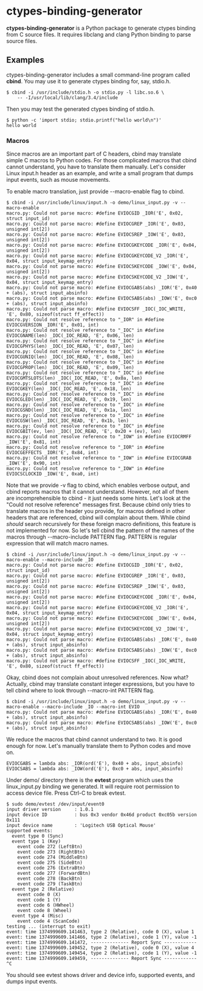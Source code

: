 ctypes-binding-generator
========================

**ctypes-binding-generator** is a Python package to generate ctypes binding
from C source files.  It requires libclang and clang Python binding to parse
source files.

Examples
--------

ctypes-binding-generator includes a small command-line program called
**cbind**.  You may use it to generate ctypes binding for, say, stdio.h.

    $ cbind -i /usr/include/stdio.h -o stdio.py -l libc.so.6 \
        -- -I/usr/local/lib/clang/3.4/include

Then you may test the generated ctypes binding of stdio.h.

    $ python -c 'import stdio; stdio.printf("hello world\n")'
    hello world

### Macros ###

Since macros are an important part of C headers, cbind may translate
simple C macros to Python codes.  For those complicated macros that cbind
cannot understand, you have to translate them manually.  Let's consider
Linux input.h header as an example, and write a small program that dumps
input events, such as mouse movements.

To enable macro translation, just provide --macro-enable flag to cbind.

    $ cbind -i /usr/include/linux/input.h -o demo/linux_input.py -v --macro-enable
    macro.py: Could not parse macro: #define EVIOCGID _IOR('E', 0x02, struct input_id)
    macro.py: Could not parse macro: #define EVIOCGREP _IOR('E', 0x03, unsigned int[2])
    macro.py: Could not parse macro: #define EVIOCSREP _IOW('E', 0x03, unsigned int[2])
    macro.py: Could not parse macro: #define EVIOCGKEYCODE _IOR('E', 0x04, unsigned int[2])
    macro.py: Could not parse macro: #define EVIOCGKEYCODE_V2 _IOR('E', 0x04, struct input_keymap_entry)
    macro.py: Could not parse macro: #define EVIOCSKEYCODE _IOW('E', 0x04, unsigned int[2])
    macro.py: Could not parse macro: #define EVIOCSKEYCODE_V2 _IOW('E', 0x04, struct input_keymap_entry)
    macro.py: Could not parse macro: #define EVIOCGABS(abs) _IOR('E', 0x40 + (abs), struct input_absinfo)
    macro.py: Could not parse macro: #define EVIOCSABS(abs) _IOW('E', 0xc0 + (abs), struct input_absinfo)
    macro.py: Could not parse macro: #define EVIOCSFF _IOC(_IOC_WRITE, 'E', 0x80, sizeof(struct ff_effect))
    macro.py: Could not resolve reference to "_IOR" in #define EVIOCGVERSION _IOR('E', 0x01, int)
    macro.py: Could not resolve reference to "_IOC" in #define EVIOCGNAME(len) _IOC(_IOC_READ, 'E', 0x06, len)
    macro.py: Could not resolve reference to "_IOC" in #define EVIOCGPHYS(len) _IOC(_IOC_READ, 'E', 0x07, len)
    macro.py: Could not resolve reference to "_IOC" in #define EVIOCGUNIQ(len) _IOC(_IOC_READ, 'E', 0x08, len)
    macro.py: Could not resolve reference to "_IOC" in #define EVIOCGPROP(len) _IOC(_IOC_READ, 'E', 0x09, len)
    macro.py: Could not resolve reference to "_IOC" in #define EVIOCGMTSLOTS(len) _IOC(_IOC_READ, 'E', 0x0a, len)
    macro.py: Could not resolve reference to "_IOC" in #define EVIOCGKEY(len) _IOC(_IOC_READ, 'E', 0x18, len)
    macro.py: Could not resolve reference to "_IOC" in #define EVIOCGLED(len) _IOC(_IOC_READ, 'E', 0x19, len)
    macro.py: Could not resolve reference to "_IOC" in #define EVIOCGSND(len) _IOC(_IOC_READ, 'E', 0x1a, len)
    macro.py: Could not resolve reference to "_IOC" in #define EVIOCGSW(len) _IOC(_IOC_READ, 'E', 0x1b, len)
    macro.py: Could not resolve reference to "_IOC" in #define EVIOCGBIT(ev, len) _IOC(_IOC_READ, 'E', 0x20 + (ev), len)
    macro.py: Could not resolve reference to "_IOW" in #define EVIOCRMFF _IOW('E', 0x81, int)
    macro.py: Could not resolve reference to "_IOR" in #define EVIOCGEFFECTS _IOR('E', 0x84, int)
    macro.py: Could not resolve reference to "_IOW" in #define EVIOCGRAB _IOW('E', 0x90, int)
    macro.py: Could not resolve reference to "_IOW" in #define EVIOCSCLOCKID _IOW('E', 0xa0, int)

Note that we provide -v flag to cbind, which enables verbose output, and
cbind reports macros that it cannot understand.  However, not all of them
are incomprehensible to cbind - it just needs some hints.  Let's look at the
"Could not resolve reference" messages first.  Because cbind only tries to
translate macros in the header you provide, for macros defined in other headers
that are referenced, cbind will complain about them.  While cbind *should*
search recursively for these foreign macro definitions, this feature is not
implemented for now.  So let's tell cbind the pattern of the names of the
macros through --macro-include PATTERN flag.  PATTERN is regular expression
that will match macro names.

    $ cbind -i /usr/include/linux/input.h -o demo/linux_input.py -v --macro-enable --macro-include _IO
    macro.py: Could not parse macro: #define EVIOCGID _IOR('E', 0x02, struct input_id)
    macro.py: Could not parse macro: #define EVIOCGREP _IOR('E', 0x03, unsigned int[2])
    macro.py: Could not parse macro: #define EVIOCSREP _IOW('E', 0x03, unsigned int[2])
    macro.py: Could not parse macro: #define EVIOCGKEYCODE _IOR('E', 0x04, unsigned int[2])
    macro.py: Could not parse macro: #define EVIOCGKEYCODE_V2 _IOR('E', 0x04, struct input_keymap_entry)
    macro.py: Could not parse macro: #define EVIOCSKEYCODE _IOW('E', 0x04, unsigned int[2])
    macro.py: Could not parse macro: #define EVIOCSKEYCODE_V2 _IOW('E', 0x04, struct input_keymap_entry)
    macro.py: Could not parse macro: #define EVIOCGABS(abs) _IOR('E', 0x40 + (abs), struct input_absinfo)
    macro.py: Could not parse macro: #define EVIOCSABS(abs) _IOW('E', 0xc0 + (abs), struct input_absinfo)
    macro.py: Could not parse macro: #define EVIOCSFF _IOC(_IOC_WRITE, 'E', 0x80, sizeof(struct ff_effect))

Okay, cbind does not complain about unresolved references.  Now what?
Actually, cbind may translate constant integer expressions, but you have
to tell cbind where to look through --macro-int PATTERN flag.

    $ cbind -i /usr/include/linux/input.h -o demo/linux_input.py -v --macro-enable --macro-include _IO --macro-int EVIO
    macro.py: Could not parse macro: #define EVIOCGABS(abs) _IOR('E', 0x40 + (abs), struct input_absinfo)
    macro.py: Could not parse macro: #define EVIOCSABS(abs) _IOW('E', 0xc0 + (abs), struct input_absinfo)

We reduce the macros that cbind cannot understand to two.  It is good
enough for now.  Let's manually translate them to Python codes and move on.

    EVIOCGABS = lambda abs: _IOR(ord('E'), 0x40 + abs, input_absinfo)
    EVIOCSABS = lambda abs: _IOW(ord('E'), 0xc0 + abs, input_absinfo)

Under demo/ directory there is the **evtest** program which uses the
linux\_input.py binding we generated.  It will require root permission to
access device file.  Press Ctrl-C to break evtest.

    $ sudo demo/evtest /dev/input/event0
    input driver version     : 1.0.1
    input device ID          : bus 0x3 vendor 0x46d product 0xc05b version 0x111
    input device name        : 'Logitech USB Optical Mouse'
    supported events:
      event type 0 (Sync)
      event type 1 (Key)
        event code 272 (LeftBtn)
        event code 273 (RightBtn)
        event code 274 (MiddleBtn)
        event code 275 (SideBtn)
        event code 276 (ExtraBtn)
        event code 277 (ForwardBtn)
        event code 278 (BackBtn)
        event code 279 (TaskBtn)
      event type 2 (Relative)
        event code 0 (X)
        event code 1 (Y)
        event code 6 (HWheel)
        event code 8 (Wheel)
      event type 4 (Misc)
        event code 4 (ScanCode)
    testing ... (interrupt to exit)
    event: time 1374999609.141463, type 2 (Relative), code 0 (X), value 1
    event: time 1374999609.141466, type 2 (Relative), code 1 (Y), value -1
    event: time 1374999609.141472, -------------- Report Sync ------------
    event: time 1374999609.149452, type 2 (Relative), code 0 (X), value 4
    event: time 1374999609.149454, type 2 (Relative), code 1 (Y), value -1
    event: time 1374999609.149459, -------------- Report Sync ------------
    ^C

You should see evtest shows driver and device info, supported events,
and dumps input events.
